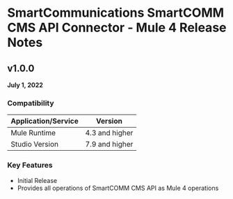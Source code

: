 # SmartCommunications SmartCOMM CMS API Connector - Mule 4 Release Notes

## v1.0.0
**July 1, 2022**
### Compatibility

| Application/Service | Version |
|---|---|
| Mule Runtime | 4.3 and higher |
| Studio Version | 7.9 and higher |

### Key Features

- Initial Release
- Provides all operations of SmartCOMM CMS API as Mule 4 operations
